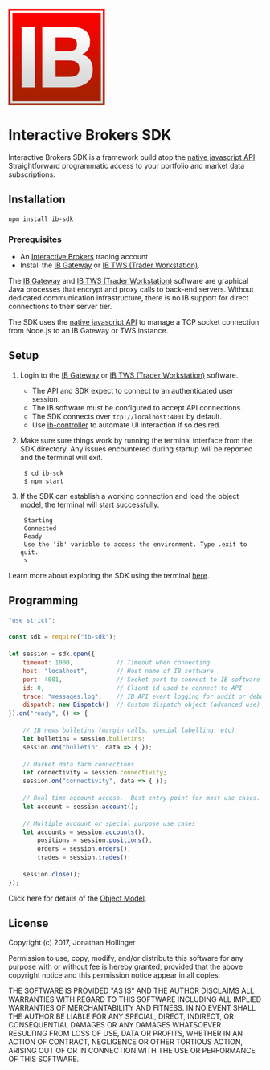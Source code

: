 [![Logo](./ib-logo.png)](http://interactivebrokers.com/)

# Interactive Brokers SDK

Interactive Brokers SDK is a framework build atop the [native javascript API](https://github.com/pilwon/node-ib).  Straightforward programmatic access to your portfolio and market data subscriptions.

## Installation

    npm install ib-sdk

### Prerequisites

* An [Interactive Brokers](https://www.interactivebrokers.com/) trading account.
* Install the [IB Gateway](http://interactivebrokers.github.io) or [IB TWS (Trader Workstation)](https://www.interactivebrokers.com/en/index.php?f=674&ns=T).

The [IB Gateway](http://interactivebrokers.github.io) and [IB TWS (Trader Workstation)](https://www.interactivebrokers.com/en/index.php?f=674&ns=T) software are graphical Java processes that encrypt and proxy calls to back-end servers.  Without dedicated communication infrastructure, there is no IB support for direct connections to their server tier.

The SDK uses the [native javascript API](https://github.com/pilwon/node-ib) to manage a TCP socket connection from Node.js to an IB Gateway or TWS instance.

## Setup

1. Login to the [IB Gateway](http://interactivebrokers.github.io) or [IB TWS (Trader Workstation)](https://www.interactivebrokers.com/en/index.php?f=674&ns=T) software.
    * The API and SDK expect to connect to an authenticated user session.
    * The IB software must be configured to accept API connections.
    * The SDK connects over `tcp://localhost:4001` by default.
    * Use [ib-controller](https://github.com/ib-controller/ib-controller/releases) to automate UI interaction if so desired.
2. Make sure sure things work by running the terminal interface from the SDK directory.  Any issues encountered during startup will be reported and the terminal will exit.

        $ cd ib-sdk
        $ npm start
    
3. If the SDK can establish a working connection and load the object model, the terminal will start successfully.


        Starting
        Connected
        Ready
        Use the 'ib' variable to access the environment. Type .exit to quit.
        > 

Learn more about exploring the SDK using the terminal [here](./docs/terminal.md).

## Programming

```javascript
"use strict";

const sdk = require("ib-sdk");

let session = sdk.open({
    timeout: 1000,            // Timeout when connecting
    host: "localhost",        // Host name of IB software
    port: 4001,               // Socket port to connect to IB software
    id: 0,                    // Client id used to connect to API
    trace: "messages.log",    // IB API event logging for audit or debug,
    dispatch: new Dispatch()  // Custom dispatch object (advanced use)
}).on("ready", () => {
    
    // IB news bulletins (margin calls, special labelling, etc)
    let bulletins = session.bulletins;
    session.on("bulletin", data => { });
    
    // Market data farm connections
    let connectivity = session.connectivity;
    session.on("connectivity", data => { });
    
    // Real time account access.  Best entry point for most use cases.
    let account = session.account();
    
    // Multiple account or special purpose use cases
    let accounts = session.accounts(),
        positions = session.positions(),
        orders = session.orders(),
        trades = session.trades();
    
    session.close();
});
```

Click here for details of the [Object Model](./docs/model.md).

## License

Copyright (c) 2017, Jonathan Hollinger

Permission to use, copy, modify, and/or distribute this software for any purpose with or without fee is hereby granted, provided that the above copyright notice and this permission notice appear in all copies.

THE SOFTWARE IS PROVIDED "AS IS" AND THE AUTHOR DISCLAIMS ALL WARRANTIES WITH REGARD TO THIS SOFTWARE INCLUDING ALL IMPLIED WARRANTIES OF MERCHANTABILITY AND FITNESS. IN NO EVENT SHALL THE AUTHOR BE LIABLE FOR ANY SPECIAL, DIRECT, INDIRECT, OR CONSEQUENTIAL DAMAGES OR ANY DAMAGES WHATSOEVER RESULTING FROM LOSS OF USE, DATA OR PROFITS, WHETHER IN AN ACTION OF CONTRACT, NEGLIGENCE OR OTHER TORTIOUS ACTION, ARISING OUT OF OR IN CONNECTION WITH THE USE OR PERFORMANCE OF THIS SOFTWARE.